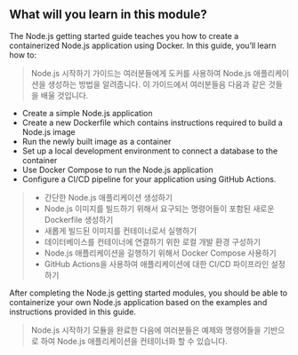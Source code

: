 ## What will you learn in this module?

The Node.js getting started guide teaches you how to create a containerized Node.js application using Docker. In this
guide, you’ll learn how to:

> Node.js 시작하기 가이드는 여러분들에게 도커를 사용하여 Node.js 애플리케이션을 생성하는 방법을 알려줍니다.
> 이 가이드에서 여러분들음 다음과 같은 것들을 배울 것입니다.

- Create a simple Node.js application
- Create a new Dockerfile which contains instructions required to build a Node.js image
- Run the newly built image as a container
- Set up a local development environment to connect a database to the container
- Use Docker Compose to run the Node.js application
- Configure a CI/CD pipeline for your application using GitHub Actions.

> - 간단한 Node.js 애플리케이션 생성하기
> - Node.js 이미지를 빌드하기 위해서 요구되는 명령어들이 포함된 새로운 Dockerfile 생성하기
> - 새롭게 빌드된 이미지를 컨테이너로서 실행하기
> - 데이터베이스를 컨테이너에 연결하기 위한 로컬 개발 환경 구성하기
> - Node.js 애플리케이션을 길행하기 위해서 Docker Compose 사용하기
> - GitHub Actions을 사용하여 애플리케이션에 대한 CI/CD 파이프라인 설정하기

After completing the Node.js getting started modules, you should be able to containerize your own Node.js application
based on the examples and instructions provided in this guide.

> Node.js 시작하기 모듈을 완료한 다음에 여러분들은 예제와 명령어들을 기반으로 하여 Node.js 애플리케이션을 컨테이너화 할 수 있습니다.


